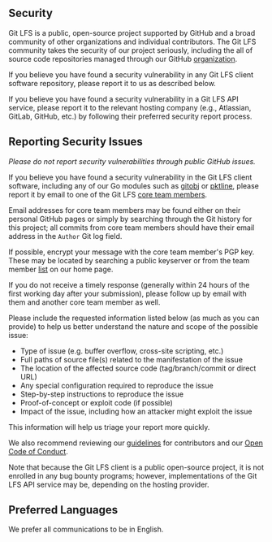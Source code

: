 ## Security

Git LFS is a public, open-source project supported by GitHub and a
broad community of other organizations and individual contributors.
The Git LFS community takes the security of our project seriously,
including the all of source code repositories managed through
our GitHub [organization](https://github.com/git-lfs).

If you believe you have found a security vulnerability in any Git LFS
client software repository, please report it to us as described below.

If you believe you have found a security vulnerability in a Git LFS API
service, please report it to the relevant hosting company (e.g., Atlassian,
GitLab, GitHub, etc.) by following their preferred security report process.

## Reporting Security Issues

*Please do not report security vulnerabilities through public GitHub issues.*

If you believe you have found a security vulnerability in the Git LFS
client software, including any of our Go modules such as
[gitobj](https://github.com/git-lfs/gitobj) or
[pktline](https://github.com/git-lfs/pktline), please report it
by email to one of the Git LFS [core team members](https://github.com/git-lfs/git-lfs#core-team).

Email addresses for core team members may be found either on their
personal GitHub pages or simply by searching through the Git history
for this project; all commits from core team members should have their
email address in the `Author` Git log field.

If possible, encrypt your message with the core team member's PGP key.
These may be located by searching a public keyserver or from the
team member [list](https://github.com/git-lfs/git-lfs#core-team)
on our home page.

If you do not receive a timely response (generally within 24 hours of the
first working day after your submission), please follow up by email
with them and another core team member as well.

Please include the requested information listed below (as much as you can provide) to help us better understand the nature and scope of the possible issue:

  * Type of issue (e.g. buffer overflow, cross-site scripting, etc.)
  * Full paths of source file(s) related to the manifestation of the issue
  * The location of the affected source code (tag/branch/commit or direct URL)
  * Any special configuration required to reproduce the issue
  * Step-by-step instructions to reproduce the issue
  * Proof-of-concept or exploit code (if possible)
  * Impact of the issue, including how an attacker might exploit the issue

This information will help us triage your report more quickly.

We also recommend reviewing our [guidelines](CONTRIBUTING.md) for
contributors and our [Open Code of Conduct](CODE-OF-CONDUCT.md).

Note that because the Git LFS client is a public open-source project,
it is not enrolled in any bug bounty programs; however, implementations
of the Git LFS API service may be, depending on the hosting provider.

## Preferred Languages

We prefer all communications to be in English.


